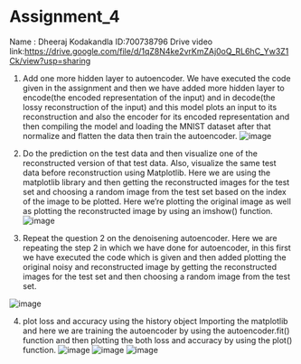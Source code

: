 # Assignment_4
Name : Dheeraj Kodakandla
ID:700738796
Drive video link:https://drive.google.com/file/d/1qZ8N4ke2vrKmZAj0oQ_RL6hC_Yw3Z1Ck/view?usp=sharing

1.	Add one more hidden layer to autoencoder.
We have executed the code given in the assignment and then we have added more hidden layer to  encode(the encoded representation of the input) and in decode(the lossy reconstruction of the input)  and this model plots an input to its reconstruction and also the encoder for its encoded representation and then compiling the model and loading the MNIST dataset after that normalize and flatten the data then train the autoencoder.
 ![image](https://github.com/dheeraj3119/Assignment_4/assets/83443076/c2ee6e9d-2bea-43ed-9137-75880bea3906)

2.	Do the prediction on the test data and then visualize one of the reconstructed version of that test data. Also, visualize the same test data before reconstruction using Matplotlib.
Here we are using the matplotlib library and then getting the reconstructed images for the test set and choosing a random image from the test set based on the index of the image to be plotted. Here we’re plotting the original image as well as plotting the reconstructed image by using an imshow() function.
![image](https://github.com/dheeraj3119/Assignment_4/assets/83443076/bb4a612e-1fa1-4ff7-902d-c6396a86e39b)
 
3.	Repeat the question 2 on the denoisening autoencoder.
Here we are repeating the step 2 in which we have done for autoencoder, in this first we have executed the code which is given and then added plotting the original noisy and reconstructed image by getting the reconstructed images for the test set and then choosing a random image from the test set.
 
![image](https://github.com/dheeraj3119/Assignment_4/assets/83443076/e2744638-3f8e-4495-8cf3-632cc3c90ef6)

4.	plot loss and accuracy using the history object
Importing the matplotlib and here we are training the autoencoder by using the autoencoder.fit() function and then plotting the both loss and accuracy by using the plot() function.
 ![image](https://github.com/dheeraj3119/Assignment_4/assets/83443076/4dd06eed-4009-40e3-b492-a8859605a4f9)
![image](https://github.com/dheeraj3119/Assignment_4/assets/83443076/e606195c-eb19-45e6-97df-8923a39d5691)
![image](https://github.com/dheeraj3119/Assignment_4/assets/83443076/fce2bb21-1b3a-4885-a141-99c3fa2c8b70)

 
